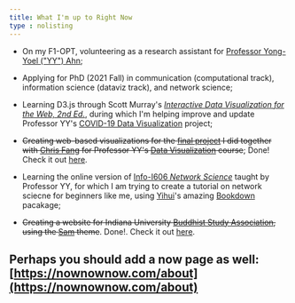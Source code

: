 ```yaml
---
title: What I'm up to Right Now
type : nolisting
---
```

- On my F1-OPT, volunteering as a research assistant for [Professor Yong-Yoel ("YY") Ahn](https://yongyeol.com/);

- Applying for PhD (2021 Fall) in communication (computational track), information science (dataviz track), and network science;

- Learning D3.js through Scott Murray's [*Interactive Data Visualization for the Web, 2nd Ed.*](https://alignedleft.com/work/d3-book-2e), during which I'm helping improve and update Professor YY's [COVID-19 Data Visualization](https://github.com/covid19-data/covid19-data) project;

- ~~Creating web-based visualizations for the [final project](/files/dviz_olympics.pdf/) I did together with [Chris Fang](https://www.linkedin.com/in/chriszihuifang) for Professor YY's [Data Visualization](http://yyahn.com/dviz-course/) course~~; Done! Check it out [here](https://olymvis.hongtaoh.com/).

- Learning the online version of [Info-I606 *Network Science*](http://yongyeol.com/teaching/2020SP_netsci_syllabus.pdf) taught by Professor YY, for which I am trying to create a tutorial on network sciecne for beginners like me, using [Yihui](https://yihui.org/)'s amazing [Bookdown](https://bookdown.org/yihui/bookdown/) pacakage;

- ~~Creating a website for Indiana University [Buddhist Study Association](https://www.facebook.com/buddhism.iu/), using the [Sam](https://themes.gohugo.io/hugo-theme-sam/) theme~~. Done!. Check it out [here](https://github.com/hongtaoh/bsa).

## Perhaps you should add a now page as well: [https://nownownow.com/about](https://nownownow.com/about)





